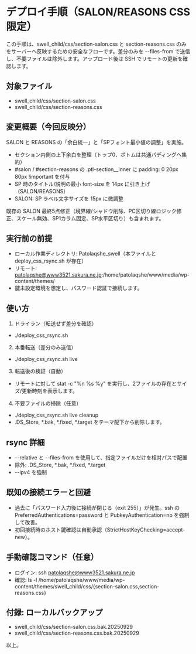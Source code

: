 # デプロイ手順（SALON/REASONS CSS 限定）

この手順は、swell_child/css/section-salon.css と section-reasons.css のみをサーバーへ反映するための安全なフローです。差分のみを --files-from で送信し、不要ファイルは除外します。アップロード後は SSH でリモートの更新を確認します。

## 対象ファイル
- swell_child/css/section-salon.css
- swell_child/css/section-reasons.css

## 変更概要（今回反映分）
SALON と REASONS の「余白統一」と「SPフォント最小値の調整」を実施。
- セクション内側の上下余白を整理（トップ0、ボトムは共通パディングへ集約）
- #salon / #section-reasons の .ptl-section__inner に padding: 0 20px 80px !important を付与
- SP 時のタイトル/説明の最小 font-size を 14px に引き上げ（SALON/REASONS）
- SALON: SP ラベル文字サイズを 15px に微調整

既存の SALON 最終5点修正（境界線/シャドウ削除、PC区切り線ロジック修正、スケール無効、SP1カラム固定、SP水平区切り）も含まれます。

## 実行前の前提
- ローカル作業ディレクトリ: Patolaqshe_swell（本ファイルと deploy_css_rsync.sh が存在）
- リモート: patolaqshe@www3521.sakura.ne.jp:/home/patolaqshe/www/media/wp-content/themes/
- 鍵未設定環境を想定し、パスワード認証で接続します。

## 使い方
1) ドライラン（転送せず差分を確認）
- ./deploy_css_rsync.sh

2) 本番転送（差分のみ送信）
- ./deploy_css_rsync.sh live

3) 転送後の検証（自動）
- リモートに対して stat -c "%n %s %y" を実行し、2ファイルの存在とサイズ/更新時刻を表示します。

4) 不要ファイルの掃除（任意）
- ./deploy_css_rsync.sh live cleanup
- .DS_Store, *.bak, *.fixed, *.target をテーマ配下から削除します。

## rsync 詳細
- --relative と --files-from を使用して、指定ファイルだけを相対パスで配置
- 除外: .DS_Store, *.bak, *.fixed, *.target
- --ipv4 を強制

## 既知の接続エラーと回避
- 過去に「パスワード入力後に接続が閉じる（exit 255）」が発生。ssh の PreferredAuthentications=password と PubkeyAuthentication=no を強制して改善。
- 初回接続時のホスト鍵確認は自動承認（StrictHostKeyChecking=accept-new）。

## 手動確認コマンド（任意）
- ログイン: ssh patolaqshe@www3521.sakura.ne.jp
- 確認: ls -l /home/patolaqshe/www/media/wp-content/themes/swell_child/css/{section-salon.css,section-reasons.css}

## 付録: ローカルバックアップ
- swell_child/css/section-salon.css.bak.20250929
- swell_child/css/section-reasons.css.bak.20250929

以上。
